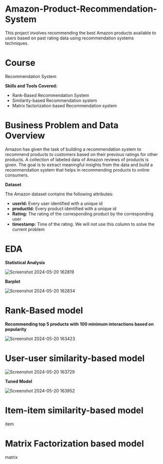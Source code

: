# Amazon-Product-Recommendation-System
This project involves recommending the best Amazon products available to users based on past rating data using recommendation systems techniques.

# Course
Recommendation System

**Skills and Tools Covered:**

* Rank-Based Recommendation System
* Similarity-based Recommendation system
* Matrix factorization based Recommendation system

# Business Problem and Data Overview
Amazon has given the task of building a recommendation system to recommend products to customers based on their previous ratings for other products. A collection of labeled data of Amazon reviews of products is given. The goal is to extract meaningful insights from the data and build a recommendation system that helps in recommending products to online consumers.

**Dataset**

The Amazon dataset contains the following attributes:

*  **userId:** Every user identified with a unique id
*  **productId:** Every product identified with a unique id
*  **Rating:** The rating of the corresponding product by the corresponding user
*  **timestamp:** Time of the rating. We will not use this column to solve the current problem

# EDA

**Statistical Analysis**

![Screenshot 2024-05-20 162819](https://github.com/knowl01/Amazon-Product-Recommendation-System/assets/135021827/8b30353f-b170-4cd9-bc79-a4caa10120a7)

**Barplot**

![Screenshot 2024-05-20 162834](https://github.com/knowl01/Amazon-Product-Recommendation-System/assets/135021827/9b331e2b-d1e3-40d0-b610-e5828180f479)

# Rank-Based model

**Recommending top 5 products with 100 minimum interactions based on popularity**

![Screenshot 2024-05-20 163423](https://github.com/knowl01/Amazon-Product-Recommendation-System/assets/135021827/44ed2ae5-2d23-4453-84a0-0017fcd7e254)

# User-user similarity-based model

![Screenshot 2024-05-20 163729](https://github.com/knowl01/Amazon-Product-Recommendation-System/assets/135021827/d752b8da-48b5-4774-9bfe-49882ee43917)

**Tuned Model**

![Screenshot 2024-05-20 163952](https://github.com/knowl01/Amazon-Product-Recommendation-System/assets/135021827/a61e5fde-cd32-48d4-a748-67e811a86522)

# Item-item similarity-based model
item

# Matrix Factorization based model
matrix


